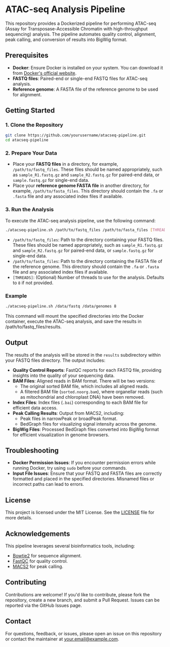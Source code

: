 # ATAC-seq Analysis Pipeline

This repository provides a Dockerized pipeline for performing ATAC-seq (Assay for Transposase-Accessible Chromatin with high-throughput sequencing) analysis. The pipeline automates quality control, alignment, peak calling, and conversion of results into BigWig format.

## Prerequisites

- **Docker**: Ensure Docker is installed on your system. You can download it from [Docker's official website](https://www.docker.com/products/docker-desktop).
- **FASTQ files**: Paired-end or single-end FASTQ files for ATAC-seq analysis.
- **Reference genome**: A FASTA file of the reference genome to be used for alignment.

## Getting Started

### 1. Clone the Repository

```bash
git clone https://github.com/yourusername/atacseq-pipeline.git
cd atacseq-pipeline
```
### 2. Prepare Your Data

- Place your **FASTQ files** in a directory, for example, `/path/to/fastq_files`. These files should be named appropriately, such as `sample_R1.fastq.gz` and `sample_R2.fastq.gz` for paired-end data, or `sample.fastq.gz` for single-end data.
- Place your **reference genome FASTA file** in another directory, for example, `/path/to/fasta_files`. This directory should contain the `.fa` or `.fasta` file and any associated index files if available.

### 3. Run the Analysis

To execute the ATAC-seq analysis pipeline, use the following command:

```bash
./atacseq-pipeline.sh /path/to/fastq_files /path/to/fasta_files [THREADS]
```
- `/path/to/fastq_files`: Path to the directory containing your FASTQ files. These files should be named appropriately, such as `sample_R1.fastq.gz` and `sample_R2.fastq.gz` for paired-end data, or `sample.fastq.gz` for single-end data.
- `/path/to/fasta_files`: Path to the directory containing the FASTA file of the reference genome. This directory should contain the `.fa` or `.fasta` file and any associated index files if available.
- `[THREADS]`: (Optional) Number of threads to use for the analysis. Defaults to `8` if not provided.

### Example

```bash
./atacseq-pipeline.sh /data/fastq /data/genomes 8
```
This command will mount the specified directories into the Docker container, execute the ATAC-seq analysis, and save the results in /path/to/fastq_files/results.

## Output

The results of the analysis will be stored in the `results` subdirectory within your FASTQ files directory. The output includes:

- **Quality Control Reports**: FastQC reports for each FASTQ file, providing insights into the quality of your sequencing data.
- **BAM Files**: Aligned reads in BAM format. There will be two versions:
  - The original sorted BAM file, which includes all aligned reads.
  - A filtered BAM file (`sorted.noorg.bam`), where organellar reads (such as mitochondrial and chloroplast DNA) have been removed.
- **Index Files**: Index files (`.bai`) corresponding to each BAM file for efficient data access.
- **Peak Calling Results**: Output from MACS2, including:
  - Peak files in narrowPeak or broadPeak format.
  - BedGraph files for visualizing signal intensity across the genome.
- **BigWig Files**: Processed BedGraph files converted into BigWig format for efficient visualization in genome browsers.

## Troubleshooting

- **Docker Permission Issues**: If you encounter permission errors while running Docker, try using `sudo` before your commands.
- **Input File Issues**: Ensure that your FASTQ and FASTA files are correctly formatted and placed in the specified directories. Misnamed files or incorrect paths can lead to errors.

## License

This project is licensed under the MIT License. See the [LICENSE](LICENSE) file for more details.

## Acknowledgements

This pipeline leverages several bioinformatics tools, including:

- [Bowtie2](http://bowtie-bio.sourceforge.net/bowtie2/index.shtml) for sequence alignment.
- [FastQC](https://www.bioinformatics.babraham.ac.uk/projects/fastqc/) for quality control.
- [MACS2](https://github.com/macs3-project/MACS) for peak calling.

## Contributing

Contributions are welcome! If you'd like to contribute, please fork the repository, create a new branch, and submit a Pull Request. Issues can be reported via the GitHub Issues page.

## Contact

For questions, feedback, or issues, please open an issue on this repository or contact the maintainer at [your.email@example.com](mailto:your.email@example.com).
